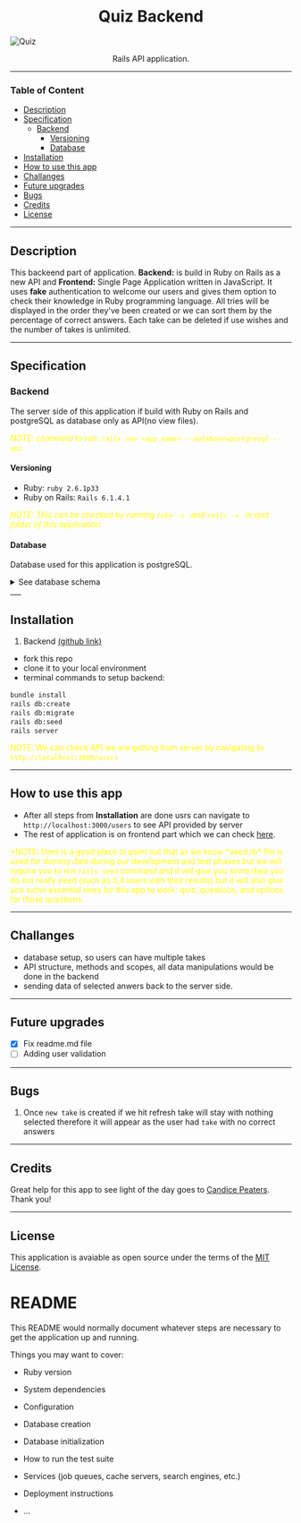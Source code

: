 <h1 align="center">Quiz Backend</h1>

![Quiz](https://startupbonsai.com/wp-content/uploads/2020/07/Best-Online-Quiz-Makers-Social.jpg)

<p align="center">Rails API application.</p>

---

### Table of Content

- [Description](#description)
- [Specification](#specification)
  - [Backend](#backend)
    - [Versioning](#versioning)
    - [Database](#database)
- [Installation](#installation)
- [How to use this app](#how-to-use-this-app)
- [Challanges](#challanges)
- [Future upgrades](#future-upgrades)
- [Bugs](#bugs)
- [Credits](#credits)
- [License](#license)

---

## Description

This backeend part of application. **Backend:** is build in Ruby on Rails as a new API and **Frontend:** Single Page Application written in JavaScript. It uses **fake** authentication to welcome our users and gives them option to check their knowledge in Ruby programming language. All tries will be displayed in the order they've been created or we can sort them by the percentage of correct answers. Each take can be deleted if use wishes and the number of takes is unlimited.

---

## Specification

### Backend

The server side of this application if build with Ruby on Rails and postgreSQL as database only as API(no view files).

<spam style="color:yellow">_NOTE: command to run: `rails new <app_name> --database=postgresql --api`._ </spam>

#### Versioning

- Ruby: `ruby 2.6.1p33`
- Ruby on Rails: `Rails 6.1.4.1`

<spam style="color:yellow">_NOTE: This can be checked by running `ruby -v ` and `rails -v ` in root folder of this application._ </spam>

#### Database

Database used for this application is postgreSQL.

<details>
<summary>See database schema</summary>

![Database Schema](./public/Quiz_app%20final%20db%20setup.jpeg)
*<p align="center"> Database schema </p>*
</details>
___

## Installation

1.  Backend [(github link)](https://github.com/zicna/quiz_backend.git 'backend repo')

- fork this repo
- clone it to your local environment
- terminal commands to setup backend:

```
bundle install
rails db:create
rails db:migrate
rails db:seed
rails server
```

<spam style="color:yellow">NOTE: We can check API we are getting from server by navigating to `http://localhost:3000/users` </spam>

---

## How to use this app

- After all steps from **Installation** are done usrs can navigate to `http://localhost:3000/users` to see API provided by server
- The rest of application is on frontend part which we can check [here](https://github.com/zicna/quiz_frontend).

<spam style="color:yellow">*NOTE: Here is a good place to point out that as we know *seed.rb\* file is used for dummy date during our development and test phases but we will require you to run `rails seed` command and it will give you some data you do not really need (such as 3,4 users with their results) but it will also give you some essential ones for this app to work: quiz, questions, and options for those questions. </spam>

---

## Challanges

- database setup, so users can have multiple takes
- API structure, methods and scopes, all data manipulations would be done in the backend
- sending data of selected anwers back to the server side.

---

## Future upgrades

- [x] Fix readme.md file
- [ ] Adding user validation

---

## Bugs

1. Once `new take` is created if we hit refresh take will stay with nothing selected therefore it will appear as the user had `take` with no correct answers

---

## Credits

Great help for this app to see light of the day goes to [Candice Peaters](https://github.com/candicelizabeth). Thank you!

---

## License

This application is avaiable as open source under the terms of the [MIT License](LICENSE).

# README

This README would normally document whatever steps are necessary to get the
application up and running.

Things you may want to cover:

- Ruby version

- System dependencies

- Configuration

- Database creation

- Database initialization

- How to run the test suite

- Services (job queues, cache servers, search engines, etc.)

- Deployment instructions

- ...

